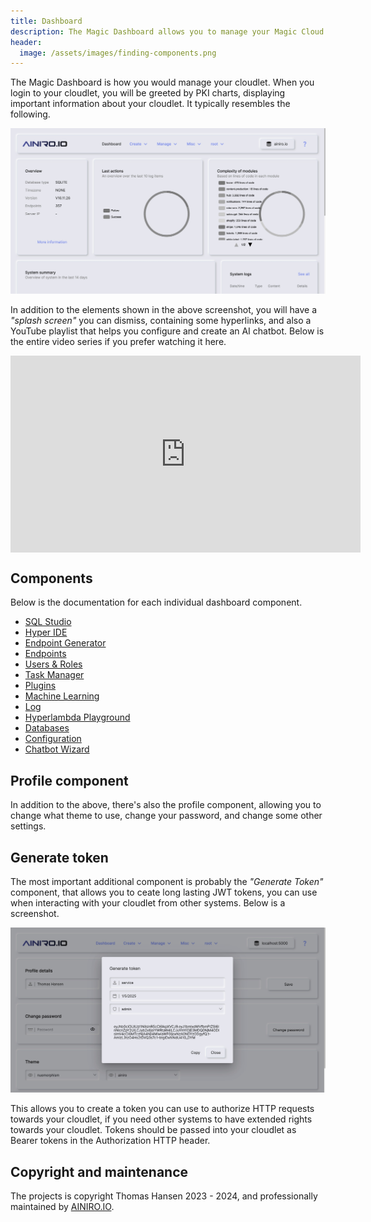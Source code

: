 ```yaml
---
title: Dashboard
description: The Magic Dashboard allows you to manage your Magic Cloud backend by providing a GUI interface towards the backend.
header:
  image: /assets/images/finding-components.png
---
```


The Magic Dashboard is how you would manage your cloudlet. When you login to your cloudlet, you will be greeted by PKI charts, displaying important information about your cloudlet. It typically resembles the following.

![The Magic Dashboard](/images/dashboard.jpeg)

In addition to the elements shown in the above screenshot, you will have a _"splash screen"_ you can dismiss, containing some hyperlinks, and also a YouTube playlist that helps you configure and create an AI chatbot. Below is the entire video series if you prefer watching it here.

<iframe style="margin-left: auto; margin-right: auto; width: 560px; max-with: 100%; display: block;" width="560" height="315" src="https://www.youtube.com/embed/videoseries?list=PL_iESc2yi8IUCwO1TDft2oAfrUvJHuzU9" frameborder="0" allow="autoplay; encrypted-media" allowfullscreen></iframe>

## Components

Below is the documentation for each individual dashboard component.

* [SQL Studio](/dashboard/sql-studio/)
* [Hyper IDE](/dashboard/hyper-ide/)
* [Endpoint Generator](/dashboard/endpoint-generator/)
* [Endpoints](/dashboard/endpoints/)
* [Users & Roles](/dashboard/users-roles/)
* [Task Manager](/dashboard/task-manager/)
* [Plugins](/dashboard/plugins/)
* [Machine Learning](/dashboard/machine-learning/)
* [Log](/dashboard/log/)
* [Hyperlambda Playground](/dashboard/hyperlambda-playground/)
* [Databases](/dashboard/databases/)
* [Configuration](/dashboard/configuration/)
* [Chatbot Wizard](/dashboard/chatbot-wizard/)

## Profile component

In addition to the above, there's also the profile component, allowing you to change what theme to use, change your password, and change some other settings.

## Generate token

The most important additional component is probably the _"Generate Token"_ component, that allows you to ceate long lasting JWT tokens, you can use when interacting with your cloudlet from other systems. Below is a screenshot.

![Generate JWT token component](/images/generate-token.jpeg)

This allows you to create a token you can use to authorize HTTP requests towards your cloudlet, if you need other systems to have extended rights towards your cloudlet. Tokens should be passed into your cloudlet as Bearer tokens in the Authorization HTTP header.

## Copyright and maintenance

The projects is copyright Thomas Hansen 2023 - 2024, and professionally maintained by [AINIRO.IO](https://ainiro.io).
